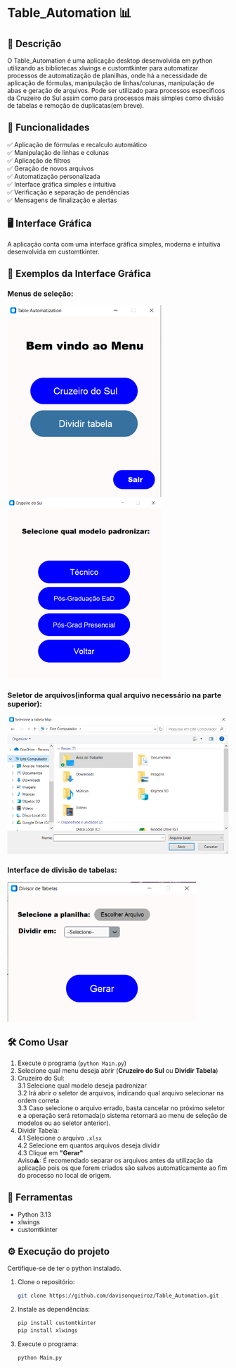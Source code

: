 # Table_Automation 📊
## 📌 Descrição
O Table_Automation é uma aplicação desktop desenvolvida em python utilizando as bibliotecas xlwings e customtkinter para automatizar processos de automatização de planilhas, onde há a necessidade de aplicação de fórmulas, manipulação de linhas/colunas, manipulação de abas e geração de arquivos.
Pode ser utilizado para processos especificos da Cruzeiro do Sul assim como para processos mais simples como divisão de tabelas e remoção de duplicatas(em breve).

## 📁 Funcionalidades
✅ Aplicação de fórmulas e recalculo automático    
✅ Manipulação de linhas e colunas    
✅ Aplicação de filtros    
✅ Geração de novos arquivos    
✅ Automatização personalizada    
✅ Interface gráfica simples e intuitiva    
✅ Verificação e separação de pendências    
✅ Mensagens de finalização e alertas    

## 🖥️ Interface Gráfica
A aplicação conta com uma interface gráfica simples, moderna e intuitiva desenvolvida em customtkinter.    

## 📸 Exemplos da Interface Gráfica

### Menus de seleção: 
<p>
    <img src="images/menu_inicial.png" width="350 "/>
    <img src="images/menu_cruzeiro.png" width="350 "/>
</p>

 ### Seletor de arquivos(informa qual arquivo necessário na parte superior):
 <img src="images/seletor.png" width="630"/>


 ### Interface de divisão de tabelas: 
 <img src="images/divisor.png" width="430"/>


## 🛠 Como Usar
1. Execute o programa (`python Main.py`)  
2. Selecione qual menu deseja abrir (**Cruzeiro do Sul** ou **Dividir Tabela**)  
3. Cruzeiro do Sul:  
    3.1 Selecione qual modelo deseja padronizar  
    3.2 Irá abrir o seletor de arquivos, indicando qual arquivo selecionar na ordem correta  
    3.3 Caso selecione o arquivo errado, basta cancelar no próximo seletor e a operação será retomada(o sistema retornará ao menu de seleção de modelos ou ao seletor anterior).  
4. Dividir Tabela:  
    4.1 Selecione o arquivo `.xlsx`    
    4.2 Selecione em quantos arquivos deseja dividir  
    4.3 Clique em **"Gerar"**  
Aviso⚠: É recomendado separar os arquivos antes da utilização da aplicação pois os que forem criados são salvos automaticamente ao fim do processo no local de origem.

## 🔨 Ferramentas

- Python 3.13
- xlwings
- customtkinter

## ⚙ Execução do projeto
Certifique-se de ter o python instalado.
1. Clone o repositório:
   ```bash
   git clone https://github.com/davisonqueiroz/Table_Automation.git
   ```
2. Instale as dependências:
   ```bash
   pip install customtkinter
   pip install xlwings
   ```
3. Execute o programa:
   ```bash
   python Main.py
   ```
   
